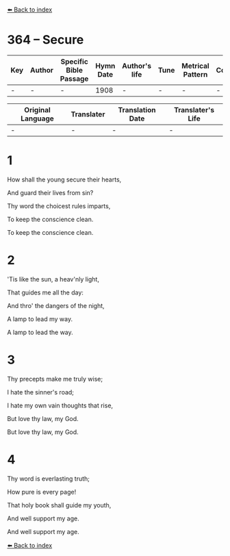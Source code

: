 [⬅️ Back to index](../README.md)

# 364 – Secure

Key | Author   | Specific Bible Passage     |Hymn Date |Author's life |Tune |Metrical Pattern   |Composer/Source
-- | --------- | ---------------------------|----------|--------------|-----|-------------------|-------------  
- |- |- |1908 |- |- |- |-

Original Language | Translater | Translation Date   | Translater's Life  
----------------- | --------- | --------------------|-------------     
\- |- |- |-




# 1

How shall the young secure their hearts,

And guard their lives from sin?

Thy word the choicest rules imparts,

To keep the conscience clean.

To keep the conscience clean.



# 2

'Tis like the sun, a heav'nly light,

That guides me all the day:

And thro' the dangers of the night,

A lamp to lead my way.

A lamp to lead the way.



# 3

Thy precepts make me truly wise;

I hate the sinner's road;

I hate my own vain thoughts that rise,

But love thy law, my God.

But love thy law, my God.



# 4

Thy word is everlasting truth;

How pure is every page!

That holy book shall guide my youth,

And well support my age.

And well support my age.



[⬅️ Back to index](../README.md)
